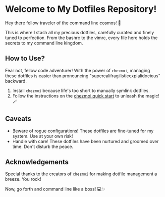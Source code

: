 # Welcome to My Dotfiles Repository!

Hey there fellow traveler of the command line cosmos! 👋

This is where I stash all my precious dotfiles, carefully curated and finely tuned to perfection. From the bashrc to the vimrc, every file here holds the secrets to my command line kingdom.

## How to Use?

Fear not, fellow code adventurer! With the power of `chezmoi`, managing these dotfiles is easier than pronouncing "supercalifragilisticexpialidocious" backward.

1. Install `chezmoi` because life's too short to manually symlink dotfiles.
2. Follow the instructions on the [chezmoi quick start](https://www.chezmoi.io/quick-start/) to unleash the magic! 🪄

## Caveats

- Beware of rogue configurations! These dotfiles are fine-tuned for my system. Use at your own risk!
- Handle with care! These dotfiles have been nurtured and groomed over time. Don't disturb the peace.

## Acknowledgements

Special thanks to the creators of `chezmoi` for making dotfile management a breeze. You rock!

Now, go forth and command line like a boss! 💻✨

